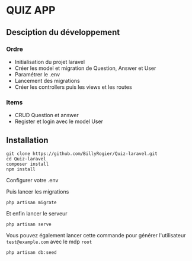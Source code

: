 # QUIZ APP

## Desciption du développement

### Ordre

 - Initialisation du projet laravel
 - Créer les model et migration de Question, Answer et User
 - Paramétrer le .env
 - Lancement des migrations
 - Créer les controllers puis les views et les routes

### Items

 - CRUD Question et answer
 - Register et login avec le model User

## Installation

```
git clone https://github.com/BillyRogier/Quiz-laravel.git 
cd Quiz-laravel
composer install
npm install
```

Configurer votre .env

Puis lancer les migrations

`php artisan migrate`

Et enfin lancer le serveur

`php artisan serve`

Vous pouvez également lancer cette commande pour générer l'utilisateur `test@example.com` avec le mdp `root`

`php artisan db:seed`